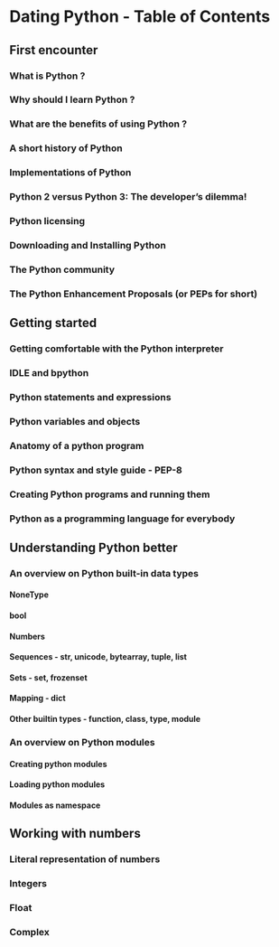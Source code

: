 # Dating Python - Table of Contents

## First encounter
### What is Python ?
### Why should I learn Python ?
### What are the benefits of using Python ?
### A short history of Python
### Implementations of Python
### Python 2 versus Python 3: The developer’s dilemma!
### Python licensing
### Downloading and Installing Python
### The Python community
### The Python Enhancement Proposals (or PEPs for short)


## Getting started
### Getting comfortable with the Python interpreter
### IDLE and bpython
### Python statements and expressions
### Python variables and objects
### Anatomy of a python program
### Python syntax and style guide - PEP-8
### Creating Python programs and running them
### Python as a programming language for everybody

## Understanding Python better
### An overview on Python built-in data types
#### NoneType
#### bool
#### Numbers
#### Sequences - str, unicode, bytearray, tuple, list
#### Sets - set, frozenset
#### Mapping - dict
#### Other builtin types - function, class, type, module
### An overview on Python modules
#### Creating python modules
#### Loading python modules
#### Modules as namespace


## Working with numbers
### Literal representation of numbers
### Integers
### Float
### Complex
### 

